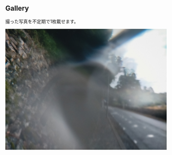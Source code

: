 ## Gallery

撮った写真を不定期で1枚載せます。

<a href="light_-30.jpg" data-lightbox="picture"><img src="light_-30.jpg"></a>
